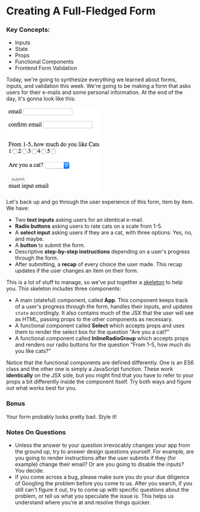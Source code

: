 # Creating A Full-Fledged Form

### Key Concepts:
* Inputs
* State
* Props
* Functional Components
* Frontend Form Validation

Today, we're going to synthesize everything we learned about forms, inputs, and validation this week. We're going to be making a form that asks users for their e-mails and some personal information. At the end of the day, it's gonna look like this:

![finished](done.png)

Let's back up and go through the user experience of this form, item by item. We have:

* Two **text inputs** asking users for an identical e-mail.
* **Radio buttons** asking users to rate cats on a scale from 1-5.
* A **select input** asking users if they are a cat, with three options: Yes, no, and maybe.
* A **button** to submit the form.
* Descriptive **step-by-step instructions** depending on a user's progress through the form.
* After submitting, a **recap** of every choice the user made. This recap updates if the user changes an item on their form.

This is a lot of stuff to manage, so we've put together a [skeleton](https://codesandbox.io/s/4znjv5v7q4) to help you. This skeleton includes three components:

* A main (stateful) component, called **App**. This component keeps track of a user's progress through the form, handles their inputs, and updates `state` accordingly. It also contains much of the JSX that the user will see as HTML, passing props to the other components as necessary.
* A functional component called **Select** which accepts props and uses them to render the select box for the question "Are you a cat?"
* A functional component called **InlineRadioGroup** which accepts props and renders our radio buttons for the question "From 1-5, how much do you like cats?"

Notice that the functional components are defined differently. One is an ES6 class and the other one is simply a JavaScript function. These work **identically** on the JSX side, but you might find that you have to refer to your props a bit differently inside the component itself. Try both ways and figure out what works best for you.

### Bonus

Your form probably looks pretty bad. Style it!

### Notes On Questions

* Unless the answer to your question irrevocably changes your app from the ground up, try to answer design questions yourself. For example, are you going to render instructions after the user submits if they (for example) change their email? Or are you going to disable the inputs? You decide.
* If you come across a bug, please make sure you do your due diligence of Googling the problem before you come to us. After you search, if you still can't figure it out, try to come up with specific questions about the problem, or tell us what you speculate the issue is. This helps us understand where you're at and resolve things quicker.



